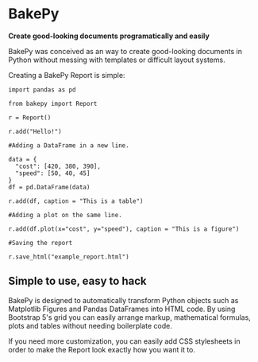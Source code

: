 # BakePy

**Create good-looking documents programatically and easily**

BakePy was conceived as an way to create good-looking documents in Python without messing with templates or difficult layout systems.

Creating a BakePy Report is simple:

```
import pandas as pd 

from bakepy import Report

r = Report()

r.add("Hello!")

#Adding a DataFrame in a new line.

data = {
  "cost": [420, 380, 390],
  "speed": [50, 40, 45]
}
df = pd.DataFrame(data)

r.add(df, caption = "This is a table")

#Adding a plot on the same line.

r.add(df.plot(x="cost", y="speed"), caption = "This is a figure")

#Saving the report

r.save_html("example_report.html")
```

## Simple to use, easy to hack

BakePy is designed to automatically transform Python objects such as Matplotlib Figures and Pandas DataFrames into HTML code. By using Bootstrap 5's grid you can easily arrange markup, mathematical formulas, plots and tables without needing boilerplate code.

If you need more customization, you can easily add CSS stylesheets in order to make the Report look exactly how you want it to.
